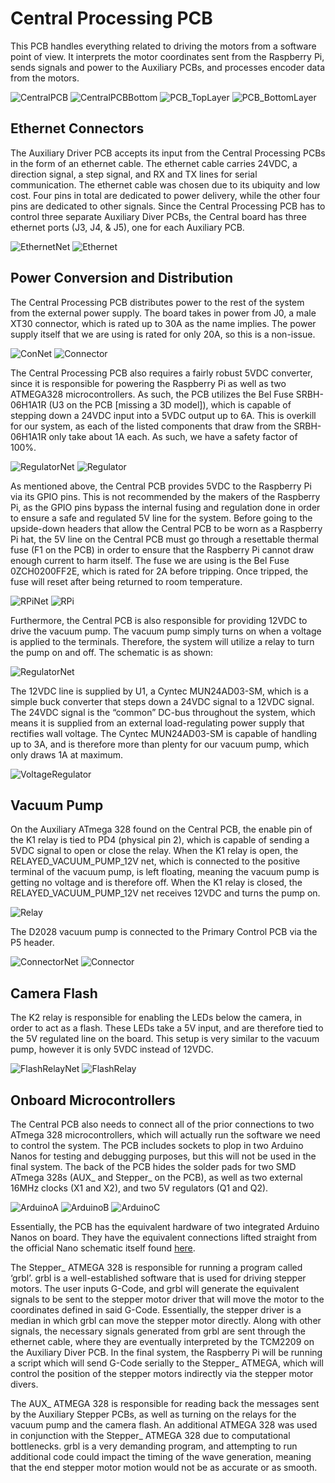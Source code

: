 # Central Processing PCB

This PCB handles everything related to driving the motors from a software point of view. It interprets the motor coordinates sent from the Raspberry Pi, sends signals and power to the Auxiliary PCBs, and processes encoder data from the motors. 

![CentralPCB](https://github.com/Jbruslind/ECE44x_Senior_Design/blob/master/Electrical/Central%20Procesing%20PCB/Images/CentralPCB.jpg)
![CentralPCBBottom](https://github.com/Jbruslind/ECE44x_Senior_Design/blob/master/Electrical/Central%20Procesing%20PCB/Images/CentralPCB_Bottom.jpg)
![PCB_TopLayer](https://github.com/Jbruslind/ECE44x_Senior_Design/blob/master/Electrical/Central%20Procesing%20PCB/Images/PCB_TopLayer.jpg)
![PCB_BottomLayer](https://github.com/Jbruslind/ECE44x_Senior_Design/blob/master/Electrical/Central%20Procesing%20PCB/Images/PCB_BottomLayer.jpg)

## Ethernet Connectors

The Auxiliary Driver PCB accepts its input from the Central Processing PCBs in the form of an ethernet cable. The ethernet cable carries 24VDC, a direction signal, a step signal, and RX and TX lines for serial communication. The ethernet cable was chosen due to its ubiquity and low cost. Four pins in total are dedicated to power delivery, while the other four pins are dedicated to other signals. Since the Central Processing PCB has to control three separate Auxiliary Diver PCBs, the Central board has three ethernet ports (J3, J4, & J5), one for each Auxiliary PCB. 

![EthernetNet](https://github.com/Jbruslind/ECE44x_Senior_Design/blob/master/Electrical/Central%20Procesing%20PCB/Images/EthernetNet.jpg)
![Ethernet](https://github.com/Jbruslind/ECE44x_Senior_Design/blob/master/Electrical/Central%20Procesing%20PCB/Images/Ethernet.jpg)

## Power Conversion and Distribution

The Central Processing PCB distributes power to the rest of the system from the external power supply. The board takes in power from J0, a male XT30 connector, which is rated up to 30A as the name implies. The power supply itself that we are using is rated for only 20A, so this is a non-issue. 

![ConNet](https://github.com/Jbruslind/ECE44x_Senior_Design/blob/master/Electrical/Central%20Procesing%20PCB/Images/ConnectorNet.jpg)
![Connector](https://github.com/Jbruslind/ECE44x_Senior_Design/blob/master/Electrical/Central%20Procesing%20PCB/Images/Connector.jpg)

The Central Processing PCB also requires a fairly robust 5VDC converter, since it is responsible for powering the Raspberry Pi as well as two ATMEGA328 microcontrollers. As such, the PCB utilizes the Bel Fuse SRBH-06H1A1R (U3 on the PCB \[missing a 3D model]), which is capable of stepping down a 24VDC input into a 5VDC output up to 6A. This is overkill for our system, as each of the listed components that draw from the SRBH-06H1A1R only take about 1A each. As such, we have a safety factor of 100%.

![RegulatorNet](https://github.com/Jbruslind/ECE44x_Senior_Design/blob/master/Electrical/Central%20Procesing%20PCB/Images/RegulatorNet.jpg)
![Regulator](https://github.com/Jbruslind/ECE44x_Senior_Design/blob/master/Electrical/Central%20Procesing%20PCB/Images/Regulator.jpg)

As mentioned above, the Central PCB provides 5VDC to the Raspberry Pi via its GPIO pins. This is not recommended by the makers of the Raspberry Pi, as the GPIO pins bypass the internal fusing and regulation done in order to ensure a safe and regulated 5V line for the system. Before going to the upside-down headers that allow the Central PCB to be worn as a Raspberry Pi hat, the 5V line on the Central PCB must go through a resettable thermal fuse (F1 on the PCB) in order to ensure that the Raspberry Pi cannot draw enough current to harm itself. The fuse we are using is the Bel Fuse 0ZCH0200FF2E, which is rated for 2A before tripping. Once tripped, the fuse will reset after being returned to room temperature.

![RPiNet](https://github.com/Jbruslind/ECE44x_Senior_Design/blob/master/Electrical/Central%20Procesing%20PCB/Images/RPiNet.jpg)
![RPi](https://github.com/Jbruslind/ECE44x_Senior_Design/blob/master/Electrical/Central%20Procesing%20PCB/Images/RPi.jpg)

Furthermore, the Central PCB is also responsible for providing 12VDC to drive the vacuum pump. The vacuum pump simply turns on when a voltage is applied to the terminals. Therefore, the system will utilize a relay to turn the pump on and off. The schematic is as shown:

![RegulatorNet](https://github.com/Jbruslind/ECE44x_Senior_Design/blob/master/Electrical/Vacuum%20Pump/Images/VoltageRegulatorNet.jpg)

The 12VDC line is supplied by U1, a Cyntec MUN24AD03-SM, which is a simple buck converter that steps down a 24VDC signal to a 12VDC signal. The 24VDC signal is the “common” DC-bus throughout the system, which means it is supplied from an external load-regulating power supply that rectifies wall voltage. The Cyntec MUN24AD03-SM is capable of handling up to 3A, and is therefore more than plenty for our vacuum pump, which only draws 1A at maximum. 

![VoltageRegulator](https://github.com/Jbruslind/ECE44x_Senior_Design/blob/master/Electrical/Vacuum%20Pump/Images/VoltageRegulator.jpg)

## Vacuum Pump

On the Auxiliary ATmega 328 found on the Central PCB, the enable pin of the K1 relay is tied to PD4 (physical pin 2), which is capable of sending a 5VDC signal to open or close the relay. When the K1 relay is open, the RELAYED_VACUUM_PUMP_12V net, which is connected to the positive terminal of the vacuum pump, is left floating, meaning the vacuum pump is getting no voltage and is therefore off. When the K1 relay is closed, the RELAYED_VACUUM_PUMP_12V net receives 12VDC and turns the pump on.  

![Relay](https://github.com/Jbruslind/ECE44x_Senior_Design/blob/master/Electrical/Vacuum%20Pump/Images/Relay.jpg)

The D2028 vacuum pump is connected to the Primary Control PCB via the P5 header. 

![ConnectorNet](https://github.com/Jbruslind/ECE44x_Senior_Design/blob/master/Electrical/Vacuum%20Pump/Images/ConnectorNet.jpg)
![Connector](https://github.com/Jbruslind/ECE44x_Senior_Design/blob/master/Electrical/Vacuum%20Pump/Images/Connector.jpg)

## Camera Flash

The K2 relay is responsible for enabling the LEDs below the camera, in order to act as a flash. These LEDs take a 5V input, and are therefore tied to the 5V regulated line on the board. This setup is very similar to the vacuum pump, however it is only 5VDC instead of 12VDC. 

![FlashRelayNet](https://github.com/Jbruslind/ECE44x_Senior_Design/blob/master/Electrical/Central%20Procesing%20PCB/Images/FlashRelayNet.jpg)
![FlashRelay](https://github.com/Jbruslind/ECE44x_Senior_Design/blob/master/Electrical/Central%20Procesing%20PCB/Images/FlashRelay.jpg)

## Onboard Microcontrollers

The Central PCB also needs to connect all of the prior connections to two ATmega 328 microcontrollers, which will actually run the software we need to control the system. The PCB includes sockets to plop in two Arduino Nanos for testing and debugging purposes, but this will not be used in the final system. The back of the PCB hides the solder pads for two SMD ATmega 328s (AUX_ and Stepper_ on the PCB), as well as two external 16MHz clocks (X1 and X2), and two 5V regulators (Q1 and Q2).

![ArduinoA](https://github.com/Jbruslind/ECE44x_Senior_Design/blob/master/Electrical/Central%20Procesing%20PCB/Images/Arduino_A.jpg)
![ArduinoB](https://github.com/Jbruslind/ECE44x_Senior_Design/blob/master/Electrical/Central%20Procesing%20PCB/Images/Arduino_B.jpg)
![ArduinoC](https://github.com/Jbruslind/ECE44x_Senior_Design/blob/master/Electrical/Central%20Procesing%20PCB/Images/Arduino_C.jpg)

Essentially, the PCB has the equivalent hardware of two integrated Arduino Nanos on board. They have the equivalent connections lifted straight from the official Nano schematic itself found [here](https://www.arduino.cc/en/uploads/Main/Arduino_Nano-Rev3.2-SCH.pdf).

The Stepper_ ATMEGA 328 is responsible for running a program called ‘grbl’. grbl is a well-established software that is used for driving stepper motors. The user inputs G-Code, and grbl will generate the equivalent signals to be sent to the stepper motor driver that will move the motor to the coordinates defined in said G-Code. Essentially, the stepper driver is a median in which grbl can move the stepper motor directly. Along with other signals, the necessary signals generated from grbl are sent through the ethernet cable, where they are eventually interpreted by the TCM2209 on the Auxiliary Diver PCB. In the final system, the Raspberry Pi will be running a script which will send G-Code serially to the Stepper_ ATMEGA, which will control the position of the stepper motors indirectly via the stepper motor divers. 

The AUX_ ATMEGA 328 is responsible for reading back the messages sent by the Auxiliary Stepper PCBs, as well as turning on the relays for the vacuum pump and the camera flash. An additional ATMEGA 328 was used in conjunction with the Stepper_ ATMEGA 328 due to computational bottlenecks. grbl is a very demanding program, and attempting to run additional code could impact the timing of the wave generation, meaning that the end stepper motor motion would not be as accurate or as smooth.
